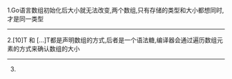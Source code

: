 
1.Go语言数组初始化后大小就无法改变,两个数组,只有存储的类型和大小都想同时,才是同一类型

---

2.[10]T 和 [...]T都是声明数组的方式,后者是一个语法糖,编译器会通过遍历数组元素的方式来确认数组的大小

---

3.
